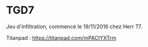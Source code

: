 # TGD7
Jeu d'infiltration, commencé le 19/11/2016 chez Herr T7. 

Titanpad : https://titanpad.com/mPACIYXTrm